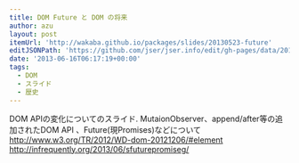 ```yaml
---
title: DOM Future と DOM の将来
author: azu
layout: post
itemUrl: 'http://wakaba.github.io/packages/slides/20130523-future'
editJSONPath: 'https://github.com/jser/jser.info/edit/gh-pages/data/2013/06/index.json'
date: '2013-06-16T06:17:19+00:00'
tags:
  - DOM
  - スライド
  - 歴史
---
```

DOM APIの変化についてのスライド.
MutaionObserver、append/after等の追加されたDOM API 、Future(現Promises)などについて
http://www.w3.org/TR/2012/WD-dom-20121206/#element
http://infrequently.org/2013/06/sfuturepromiseg/
